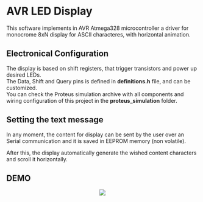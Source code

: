 # AVR LED Display

This software implements in AVR Atmega328 microcontroller a driver for monocrome 8xN display for ASCII characteres, with horizontal animation.


## Electronical Configuration
The display is based on shift registers, that trigger transistors and power up desired LEDs.<br> 
The Data, Shift and Query pins is defined in **definitions.h** file, and can be customized.<br>
You can check the Proteus simulation archive with all components and wiring configuration of this project in the **proteus_simulation** folder.

## Setting the text message
In any moment, the content for display can be sent by the user over an Serial communication and it is saved in EEPROM memory (non volatile).

After this, the display automatically generate the wished content characters and scroll it horizontally.

## DEMO
<p align='center'><image src='assets/demo.gif'/></p>


